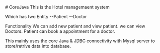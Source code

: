 #   C o r e J a v a 
 
This is the Hotel managemaent system 

Which has two Entity
--Patient
--Doctor

Functionality
We can add new patient and view patient.
we can view Doctors.
Patient can book a appointment for a doctor.


This mainly uses the core Java & JDBC connectivity  with Mysql server to store/retrive data into database. 
 

